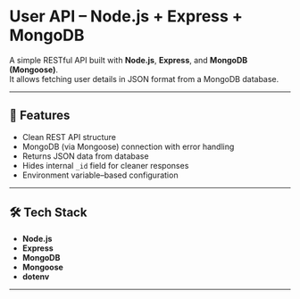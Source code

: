 # User API – Node.js + Express + MongoDB

A simple RESTful API built with **Node.js**, **Express**, and **MongoDB (Mongoose)**.  
It allows fetching user details in JSON format from a MongoDB database.

---

## 🚀 Features

- Clean REST API structure
- MongoDB (via Mongoose) connection with error handling
- Returns JSON data from database
- Hides internal `_id` field for cleaner responses
- Environment variable–based configuration

---

## 🛠️ Tech Stack

- **Node.js**
- **Express**
- **MongoDB**
- **Mongoose**
- **dotenv**

---


